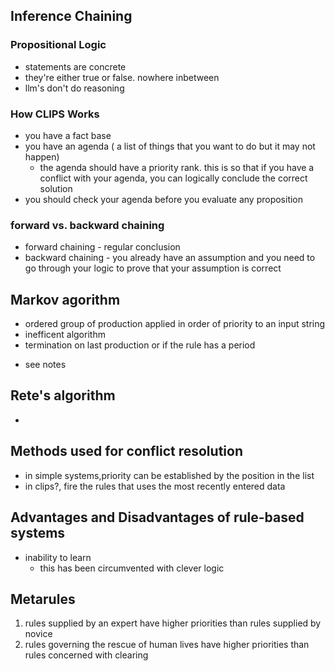 ## Inference Chaining

### Propositional Logic
- statements are concrete
- they're either true or false. nowhere inbetween
- llm's don't do reasoning

### How CLIPS Works
- you have a fact base
- you have an agenda ( a list of things that you want to do but it may not happen)
    - the agenda should have a priority rank. this is so that if you have a conflict with your agenda, you can logically conclude the correct solution
- you should check your agenda before you evaluate any proposition

### forward vs. backward chaining
- forward chaining - regular conclusion
- backward chaining - you already have an assumption and you need to go through your logic to prove that your assumption is correct

## Markov agorithm
- ordered group of production applied in order of priority to an input string
- inefficent algorithm
- termination on last production or if the rule has a period
* see notes

## Rete's algorithm
- 

## Methods used for conflict resolution
- in simple systems,priority can be established by the position in the list
- in clips?, fire the rules that uses the most recently entered data 

## Advantages and Disadvantages of rule-based systems
- inability to learn
    - this has been circumvented with clever logic
## Metarules
1. rules supplied by an expert have higher priorities than rules supplied by novice
2. rules governing the rescue of human lives have higher priorities than rules concerned with clearing